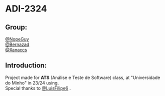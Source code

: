 # ADI-2324

## Group:
[@NopeGuy](https://github.com/NopeGuy) \
[@Bernazad](https://github.com/HBernaH) \
[@Xanaccs](https://github.com/xanaccs) 


## Introduction:

Project made for **ATS** (Análise e Teste de Software) class, at "Universidade do Minho" in 23/24 using. \
Special thanks to [@LuisFilipe6](https://github.com/LuisFilipe6) .

